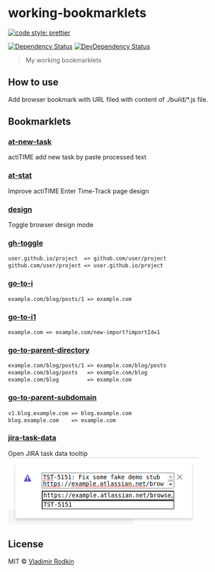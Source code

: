 # working-bookmarklets

[![code style: prettier][codestyle-image]][codestyle-url]

[![Dependency Status][depstat-image]][depstat-url]
[![DevDependency Status][depstat-dev-image]][depstat-dev-url]

> My working bookmarklets

## How to use

Add browser bookmark with URL filed with content of ./build/*.js file.

## Bookmarklets

### [at-new-task](./build/at-new-task.js)
actiTIME add new task by paste processed text

### [at-stat](./build/at-stat.js)
Improve actiTIME Enter Time-Track page design

### [design](./build/design.js)
Toggle browser design mode

### [gh-toggle](./build/gh-toggle.js)
```
user.github.io/project  => github.com/user/project
github.com/user/project => user.github.io/project
```

### [go-to-i](./build/go-to-i.js)
```
example.com/blog/posts/1 => example.com
```

### [go-to-i1](./build/go-to-i1.js)
```
example.com => example.com/new-import?importId=1
```

### [go-to-parent-directory](./build/go-to-parent-directory.js)
```
example.com/blog/posts/1 => example.com/blog/posts
example.com/blog/posts   => example.com/blog
example.com/blog         => example.com
```

### [go-to-parent-subdomain](./build/go-to-parent-subdomain.js)
```
v1.blog.example.com => blog.example.com
blog.example.com    => example.com
```

### [jira-task-data](./build/jira-task-data.js)
Open JIRA task data tooltip  
![](docs/jira-task-data.png)

## License

MIT © [Vladimir Rodkin](https://github.com/VovanR)

[codestyle-url]: https://github.com/prettier/prettier
[codestyle-image]: https://img.shields.io/badge/code_style-prettier-ff69b4.svg?style=flat-square
[depstat-url]: https://david-dm.org/VovanR/working-bookmarklets
[depstat-image]: https://david-dm.org/VovanR/working-bookmarklets.svg?style=flat-square
[depstat-dev-url]: https://david-dm.org/VovanR/working-bookmarklets
[depstat-dev-image]: https://david-dm.org/VovanR/working-bookmarklets/dev-status.svg?style=flat-square
